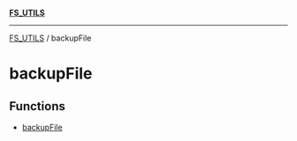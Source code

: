 [**FS_UTILS**](../README.md)

***

[FS_UTILS](../README.md) / backupFile

# backupFile

## Functions

- [backupFile](functions/backupFile.md)
